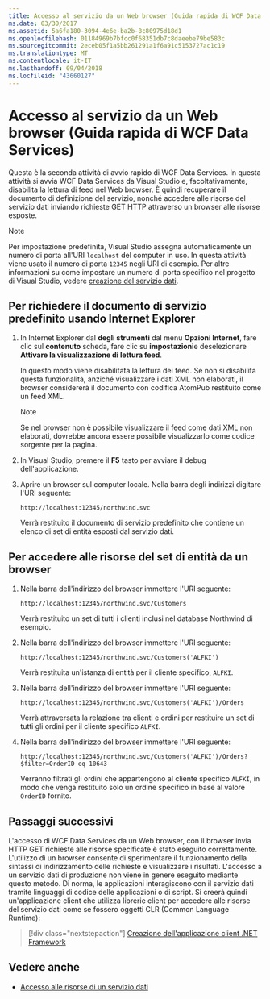 ```yaml
---
title: Accesso al servizio da un Web browser (Guida rapida di WCF Data Services)
ms.date: 03/30/2017
ms.assetid: 5a6fa180-3094-4e6e-ba2b-8c80975d18d1
ms.openlocfilehash: 01184969b7bfcc0f68351db7c8daeebe79be583c
ms.sourcegitcommit: 2eceb05f1a5bb261291a1f6a91c5153727ac1c19
ms.translationtype: MT
ms.contentlocale: it-IT
ms.lasthandoff: 09/04/2018
ms.locfileid: "43660127"
---
```

# <a name="accessing-the-service-from-a-web-browser-wcf-data-services-quickstart"></a>Accesso al servizio da un Web browser (Guida rapida di WCF Data Services)

Questa è la seconda attività di avvio rapido di WCF Data Services. In questa attività si avvia WCF Data Services da Visual Studio e, facoltativamente, disabilita la lettura di feed nel Web browser. È quindi recuperare il documento di definizione del servizio, nonché accedere alle risorse del servizio dati inviando richieste GET HTTP attraverso un browser alle risorse esposte.

> [!NOTE]
> Per impostazione predefinita, Visual Studio assegna automaticamente un numero di porta all'URI `localhost` del computer in uso. In questa attività viene usato il numero di porta `12345` negli URI di esempio. Per altre informazioni su come impostare un numero di porta specifico nel progetto di Visual Studio, vedere [creazione del servizio dati](../../../../docs/framework/data/wcf/creating-the-data-service.md).

## <a name="to-request-the-default-service-document-by-using-internet-explorer"></a>Per richiedere il documento di servizio predefinito usando Internet Explorer

1.  In Internet Explorer dal **degli strumenti** dal menu **Opzioni Internet**, fare clic sul **contenuto** scheda, fare clic su **impostazioni**e deselezionare  **Attivare la visualizzazione di lettura feed**.

     In questo modo viene disabilitata la lettura dei feed. Se non si disabilita questa funzionalità, anziché visualizzare i dati XML non elaborati, il browser considererà il documento con codifica AtomPub restituito come un feed XML.

    > [!NOTE]
    > Se nel browser non è possibile visualizzare il feed come dati XML non elaborati, dovrebbe ancora essere possibile visualizzarlo come codice sorgente per la pagina.

2.  In Visual Studio, premere il **F5** tasto per avviare il debug dell'applicazione.

3.  Aprire un browser sul computer locale. Nella barra degli indirizzi digitare l'URI seguente:

    ```
    http://localhost:12345/northwind.svc
    ```

     Verrà restituito il documento di servizio predefinito che contiene un elenco di set di entità esposti dal servizio dati.

## <a name="to-access-entity-set-resources-from-a-web-browser"></a>Per accedere alle risorse del set di entità da un browser

1.  Nella barra dell'indirizzo del browser immettere l'URI seguente:

    ```
    http://localhost:12345/northwind.svc/Customers
    ```

     Verrà restituito un set di tutti i clienti inclusi nel database Northwind di esempio.

2.  Nella barra dell'indirizzo del browser immettere l'URI seguente:

    ```
    http://localhost:12345/northwind.svc/Customers('ALFKI')
    ```

     Verrà restituita un'istanza di entità per il cliente specifico, `ALFKI`.

3.  Nella barra dell'indirizzo del browser immettere l'URI seguente:

    ```
    http://localhost:12345/northwind.svc/Customers('ALFKI')/Orders
    ```

     Verrà attraversata la relazione tra clienti e ordini per restituire un set di tutti gli ordini per il cliente specifico `ALFKI`.

4.  Nella barra dell'indirizzo del browser immettere l'URI seguente:

    ```
    http://localhost:12345/northwind.svc/Customers('ALFKI')/Orders?$filter=OrderID eq 10643
    ```

     Verranno filtrati gli ordini che appartengono al cliente specifico `ALFKI`, in modo che venga restituito solo un ordine specifico in base al valore `OrderID` fornito.

## <a name="next-steps"></a>Passaggi successivi

L'accesso di WCF Data Services da un Web browser, con il browser invia HTTP GET richieste alle risorse specificate è stato eseguito correttamente. L'utilizzo di un browser consente di sperimentare il funzionamento della sintassi di indirizzamento delle richieste e visualizzare i risultati. L'accesso a un servizio dati di produzione non viene in genere eseguito mediante questo metodo. Di norma, le applicazioni interagiscono con il servizio dati tramite linguaggi di codice delle applicazioni o di script. Si creerà quindi un'applicazione client che utilizza librerie client per accedere alle risorse del servizio dati come se fossero oggetti CLR (Common Language Runtime):

> [!div class="nextstepaction"]
> [Creazione dell'applicazione client .NET Framework](../../../../docs/framework/data/wcf/creating-the-dotnet-client-application-wcf-data-services-quickstart.md)

## <a name="see-also"></a>Vedere anche

- [Accesso alle risorse di un servizio dati](../../../../docs/framework/data/wcf/accessing-data-service-resources-wcf-data-services.md)
